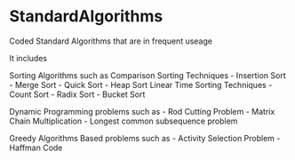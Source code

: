StandardAlgorithms
==================

Coded Standard Algorithms that are in frequent useage

It includes 

Sorting Algorithms
such as
   Comparison Sorting Techniques
	- Insertion Sort
	- Merge Sort
	- Quick Sort
	- Heap Sort
   Linear Time Sorting Techniques
	- Count Sort
	- Radix Sort
	- Bucket Sort

Dynamic Programming problems 
such as 
	- Rod Cutting Problem
	- Matrix Chain Multiplication
	- Longest common subsequence problem

Greedy Algorithms Based problems
such as 
	- Activity Selection Problem
	- Haffman Code
